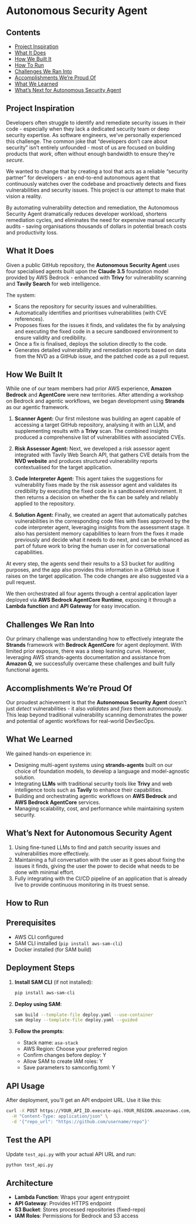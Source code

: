 # Autonomous Security Agent

## Contents
- [Project Inspiration](https://github.com/Pavithrarenga/autonomous-security-agent/blob/main/README.md#project-inspiration)
- [What It Does](https://github.com/Pavithrarenga/autonomous-security-agent/blob/main/README.md#what-it-does)
- [How We Built It](https://github.com/Pavithrarenga/autonomous-security-agent/blob/main/README.md#how-we-built-it)
- [How To Run](https://github.com/Pavithrarenga/autonomous-security-agent/blob/main/README.md#how-to-run)
- [Challenges We Ran Into](https://github.com/Pavithrarenga/autonomous-security-agent/blob/main/README.md#challenges-we-ran-into)
- [Accomplishments We’re Proud Of](https://github.com/Pavithrarenga/autonomous-security-agent/blob/main/README.md#accomplishments-were-proud-of)
- [What We Learned](https://github.com/Pavithrarenga/autonomous-security-agent/blob/main/README.md#what-we-learned)
- [What’s Next for Autonomous Security Agent](https://github.com/Pavithrarenga/autonomous-security-agent/blob/main/README.md#whats-next-for-autonomous-security-agent)

## Project Inspiration
Developers often struggle to identify and remediate security issues in their code - especially when they lack a dedicated security team or deep security expertise. As software engineers, we’ve personally experienced this challenge. The common joke that “developers don’t care about security” isn’t entirely unfounded - most of us are focused on building products that _work_, often without enough bandwidth to ensure they’re _secure_.

We wanted to change that by creating a tool that acts as a reliable “security partner” for developers - an end-to-end autonomous agent that continuously watches over the codebase and proactively detects and fixes vulnerabilities and security issues. This project is our attempt to make that vision a reality.

By automating vulnerability detection and remediation, the Autonomous Security Agent dramatically reduces developer workload, shortens remediation cycles, and eliminates the need for expensive manual security audits - saving organisations thousands of dollars in potential breach costs and productivity loss.

## What It Does
Given a public GitHub repository, the **Autonomous Security Agent** uses four specialised agents built upon the **Claude 3.5** foundation model provided by AWS Bedrock - enhanced with **Trivy** for vulnerability scanning and **Tavily Search** for web intelligence.

The system:
*   Scans the repository for security issues and vulnerabilities.
*   Automatically identifies and prioritises vulnerabilities (with CVE references).
*   Proposes fixes for the issues it finds, and validates the fix by analysing and executing the fixed code in a secure sandboxed environment to ensure validity and credibility.
*   Once a fix is finalised, deploys the solution directly to the code.
*   Generates detailed vulnerability and remediation reports based on data from the NVD as a GitHub issue, and the patched code as a pull request.

## How We Built It
While one of our team members had prior AWS experience, **Amazon Bedrock** and **AgentCore** were new territories. After attending a workshop on Bedrock and agentic workflows, we began development using **Strands** as our agentic framework.

1. **Scanner Agent:** Our first milestone was building an agent capable of accessing a target GitHub repository, analysing it with an LLM, and supplementing results with a **Trivy** scan. The combined insights produced a comprehensive list of vulnerabilities with associated CVEs.
    
2.  **Risk Assessor Agent:** Next, we developed a risk assessor agent integrated with Tavily Web Search API, that gathers CVE details from the **NVD website** and produces structured vulnerability reports contextualised for the target application.

3. **Code Interpreter Agent:** This agent takes the suggestions for vulnerability fixes made by the risk assessor agent and validates its credibility by executing the fixed code in a sandboxed environment. It then returns a decision on whether the fix can be safely and reliably applied to the repository.
  
4.  **Solution Agent:** Finally, we created an agent that automatically patches vulnerabilities in the corresponding code files with fixes approved by the code interpreter agent, leveraging insights from the assessment stage. It also has persistent memory capabilities to learn from the fixes it made previously and decide what it needs to do next, and can be enhanced as part of future work to bring the human user in for conversational capabilities.

At every step, the agents send their results to a S3 bucket for auditing purposes, and the app also provides this information in a GitHub issue it raises on the target application. The code changes are also suggested via a pull request.  

We then orchestrated all four agents through a central application layer deployed via **AWS Bedrock AgentCore Runtime**, exposing it through a **Lambda function** and **API Gateway** for easy invocation.

## Challenges We Ran Into
Our primary challenge was understanding how to effectively integrate the **Strands** framework with **Bedrock AgentCore** for agent deployment. With limited prior exposure, there was a steep learning curve. However, leveraging AWS strands-agents documentation and assistance from **Amazon Q**, we successfully overcame these challenges and built fully functional agents.

## Accomplishments We’re Proud Of
Our proudest achievement is that the **Autonomous Security Agent** doesn’t just _detect_ vulnerabilities - it also _validates_ and _fixes_ them autonomously. This leap beyond traditional vulnerability scanning demonstrates the power and potential of agentic workflows for real-world DevSecOps.

## What We Learned
We gained hands-on experience in:
*   Designing multi-agent systems using **strands-agents** built on our choice of foundation models, to develop a language and model-agnostic solution.
*   Integrating **LLMs** with traditional security tools like **Trivy** and web intelligence tools such as **Tavily** to enhance their capabilities.
*   Building and orchestrating agentic workflows on **AWS Bedrock** and **AWS Bedrock AgentCore** services.
*   Managing scalability, cost, and performance while maintaining system security.
    
## What’s Next for Autonomous Security Agent
1. Using fine-tuned LLMs to find and patch security issues and vulnerabilities more effectively.
2. Maintaining a full conversation with the user as it goes about fixing the issues it finds, giving the user the power to decide what needs to be done with minimal effort.
3. Fully integrating with the CI/CD pipeline of an application that is already live to provide continuous monitoring in its truest sense.

## How to Run

## Prerequisites
- AWS CLI configured
- SAM CLI installed (`pip install aws-sam-cli`)
- Docker installed (for SAM build)

## Deployment Steps

1. **Install SAM CLI** (if not installed):
   ```bash
   pip install aws-sam-cli
   ```

2. **Deploy using SAM**:
   ```bash
   sam build --template-file deploy.yaml --use-container
   sam deploy --template-file deploy.yaml --guided
   ```

3. **Follow the prompts**:
   - Stack name: `asa-stack`
   - AWS Region: Choose your preferred region
   - Confirm changes before deploy: Y
   - Allow SAM to create IAM roles: Y
   - Save parameters to samconfig.toml: Y

## API Usage

After deployment, you'll get an API endpoint URL. Use it like this:

```bash
curl -X POST https://YOUR_API_ID.execute-api.YOUR_REGION.amazonaws.com/Prod/scan \
  -H "Content-Type: application/json" \
  -d '{"repo_url": "https://github.com/username/repo"}'
```

## Test the API

Update `test_api.py` with your actual API URL and run:
```bash
python test_api.py
```

## Architecture

- **Lambda Function**: Wraps your agent entrypoint
- **API Gateway**: Provides HTTPS endpoint
- **S3 Bucket**: Stores processed repositories (fixed-repo)
- **IAM Roles**: Permissions for Bedrock and S3 access
